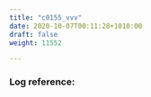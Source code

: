```yaml
---
title: "c0155_vvv"
date: 2020-10-07T00:11:28+1010:00
draft: false
weight: 11552

---
```


### Log reference: <no value>

```

